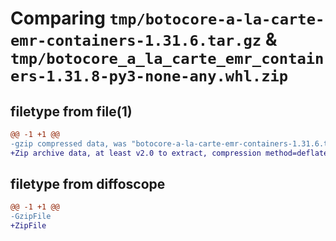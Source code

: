 # Comparing `tmp/botocore-a-la-carte-emr-containers-1.31.6.tar.gz` & `tmp/botocore_a_la_carte_emr_containers-1.31.8-py3-none-any.whl.zip`

## filetype from file(1)

```diff
@@ -1 +1 @@
-gzip compressed data, was "botocore-a-la-carte-emr-containers-1.31.6.tar", last modified: Thu Jul 20 01:20:22 2023, max compression
+Zip archive data, at least v2.0 to extract, compression method=deflate
```

## filetype from diffoscope

```diff
@@ -1 +1 @@
-GzipFile
+ZipFile
```

